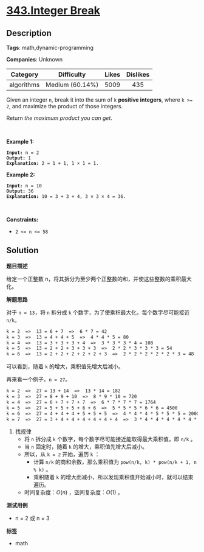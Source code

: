 # [343.Integer Break](https://leetcode.com/problems/integer-break/description/)

## Description

**Tags**: math,dynamic-programming

**Companies**: Unknown

|  Category  |   Difficulty    | Likes | Dislikes |
| :--------: | :-------------: | :---: | :------: |
| algorithms | Medium (60.14%) | 5009  |   435    |

<p>Given an integer <code>n</code>, break it into the sum of <code>k</code> <strong>positive integers</strong>, where <code>k &gt;= 2</code>, and maximize the product of those integers.</p>
<p>Return <em>the maximum product you can get</em>.</p>
<p>&nbsp;</p>
<p><strong class="example">Example 1:</strong></p>
<pre><code><strong>Input:</strong> n = 2
<strong>Output:</strong> 1
<strong>Explanation:</strong> 2 = 1 + 1, 1 &times; 1 = 1.</code></pre>
<p><strong class="example">Example 2:</strong></p>
<pre><code><strong>Input:</strong> n = 10
<strong>Output:</strong> 36
<strong>Explanation:</strong> 10 = 3 + 3 + 4, 3 &times; 3 &times; 4 = 36.</code></pre>
<p>&nbsp;</p>
<p><strong>Constraints:</strong></p>
<ul>
  <li><code>2 &lt;= n &lt;= 58</code></li>
</ul>

## Solution

**题目描述**

给定一个正整数 n，将其拆分为至少两个正整数的和，并使这些整数的乘积最大化。

**解题思路**

对于 `n = 13`，将 `n` 拆分成 `k` 个数字，为了使乘积最大化，每个数字尽可能接近 `n/k`。

```txt
k = 2  =>  13 = 6 + 7  =>  6 * 7 = 42
k = 3  =>  13 = 4 + 4 + 5  =>  4 * 4 * 5 = 80
k = 4  =>  13 = 3 + 3 + 3 + 4  =>  3 * 3 * 3 * 4 = 108
k = 5  =>  13 = 2 + 2 + 3 + 3 + 3  =>  2 * 2 * 3 * 3 * 3 = 54
k = 6  =>  13 = 2 + 2 + 2 + 2 + 2 + 3  =>  2 * 2 * 2 * 2 * 2 * 3 = 48
```

可以看到，随着 `k` 的增大，乘积值先增大后减小。

再来看一个例子，`n = 27`。

```txt
k = 2  =>  27 = 13 + 14  =>  13 * 14 = 182
k = 3  =>  27 = 8 + 9 + 10  =>  8 * 9 * 10 = 720
k = 4  =>  27 = 6 + 7 + 7 + 7  =>  6 * 7 * 7 * 7 = 1764
k = 5  =>  27 = 5 + 5 + 5 + 6 + 6  =>  5 * 5 * 5 * 6 * 6 = 4500
k = 6  =>  27 = 4 + 4 + 4 + 5 + 5 + 5  =>  4 * 4 * 4 * 5 * 5 * 5 = 2000
k = 7  =>  27 = 3 + 4 + 4 + 4 + 4 + 4 + 4  =>  3 * 4 * 4 * 4 * 4 * 4 * 4 = 1536
```

1. 找规律
   - 将 `n` 拆分成 `k` 个数字，每个数字尽可能接近能取得最大乘积值，即 `n/k` 。
   - 当 `n` 固定时，随着 `k` 的增大，乘积值先增大后减小。
   - 所以，从 `k = 2` 开始，遍历 `k` ：
     - 计算 `n/k` 的商和余数，那么乘积值为 `pow(n/k, k) * pow(n/k + 1, n % k)` 。
     - 乘积随着 `k` 的增大而减小，所以发现乘积值开始减小时，就可以结束遍历。
   - 时间复杂度：$O(n)$ ，空间复杂度：$O(1)$ 。

**测试用例**

- n = 2 或 n = 3

**标签**

- math
